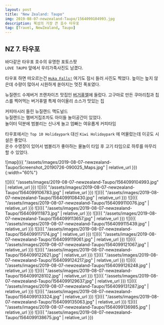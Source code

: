 ```yaml
---
layout: post
title: "New Zealand: Taupo"
img: 2019-08-07-newzealand-Taupo/1564099104993.jpg
description: 북섬의 가장 큰 호수 타우포
tag: [Travel, NewZealand, Taupo]
---
```


## NZ 7. 타우포

바다같은 타우포 호수의 유명한 포토스팟  
`LOVE TAUPO` 앞에서 우리가족사진도 남겼다.  

타우포 하면 떠오르는건 [`Huka Falls!`](https://www.lovetaupo.com/en/discover/highlights/huka-falls/) 여기도 잠시 들러 사진도 찍었다.
높이는 높지 않은데 수량이 많아서 시원하게 쏟아지는 멋진 폭포였다.

뉴질랜드 수제버거 프랜차이즈 맛집인 [버거퓨엘](https://www.burgerfuel.com/nz)에 들렀다.
고구마로 만든 쿠마리칩과 칩스를 찍어먹는 버거퓨엘 특제 아이올리 소스가 맛있는 집  

커피마시러 들린 뉴질랜드 맥도널드  
뉴질랜드는 햄버거집조차도 아이들 놀이공간이 있었다.  
놀이터 덕분에 범블리는 신나게 놀고 엄빠는 여유롭게 커피타임  

타우포에서는 `Top 10 Holidaypark` 대신 `Kiwi Holidaypark` 에 머물렀는데 이곳도 시설은 좋았다.  
온수 수영장이 있어서 범블리가 좋아하는 물놀이 타임 후 고기 타임으로 하루를 마무리 할 수 있었다.

![map]({{ "/assets/images/2019-08-07-newzealand-Taupo/Screenshot_20190726-090025_Maps.jpg" | relative_url }}){:width="60%"}

![]({{ "/assets/images/2019-08-07-newzealand-Taupo/1564099104993.jpg"   | relative_url }})
![]({{ "/assets/images/2019-08-07-newzealand-Taupo/1564099106783.jpg"   | relative_url }})
![]({{ "/assets/images/2019-08-07-newzealand-Taupo/1564099108430.jpg"   | relative_url }})
![]({{ "/assets/images/2019-08-07-newzealand-Taupo/1564099110076.jpg"   | relative_url }})
![]({{ "/assets/images/2019-08-07-newzealand-Taupo/1564099111873.jpg"   | relative_url }})
![]({{ "/assets/images/2019-08-07-newzealand-Taupo/1564099113657.jpg"   | relative_url }})
![]({{ "/assets/images/2019-08-07-newzealand-Taupo/1564099115439.jpg"   | relative_url }})
![]({{ "/assets/images/2019-08-07-newzealand-Taupo/1564099117174.jpg"   | relative_url }})
![]({{ "/assets/images/2019-08-07-newzealand-Taupo/1564099119061.jpg"   | relative_url }})
![]({{ "/assets/images/2019-08-07-newzealand-Taupo/1564099121067.jpg"   | relative_url }})
![]({{ "/assets/images/2019-08-07-newzealand-Taupo/1564099122621.jpg"   | relative_url }})
![]({{ "/assets/images/2019-08-07-newzealand-Taupo/1564099124217.jpg"   | relative_url }})
![]({{ "/assets/images/2019-08-07-newzealand-Taupo/1564099126248.jpg"   | relative_url }})
![]({{ "/assets/images/2019-08-07-newzealand-Taupo/1564099128102.jpg"   | relative_url }})
![]({{ "/assets/images/2019-08-07-newzealand-Taupo/1564099129637.jpg"   | relative_url }})
![]({{ "/assets/images/2019-08-07-newzealand-Taupo/1564099131287.jpg"   | relative_url }})
![]({{ "/assets/images/2019-08-07-newzealand-Taupo/1564099133324.jpg"   | relative_url }})
![]({{ "/assets/images/2019-08-07-newzealand-Taupo/1564099135063.jpg"   | relative_url }})
![]({{ "/assets/images/2019-08-07-newzealand-Taupo/1564099136985.jpg"   | relative_url }})
![]({{ "/assets/images/2019-08-07-newzealand-Taupo/1564099138675.jpg"   | relative_url }})
